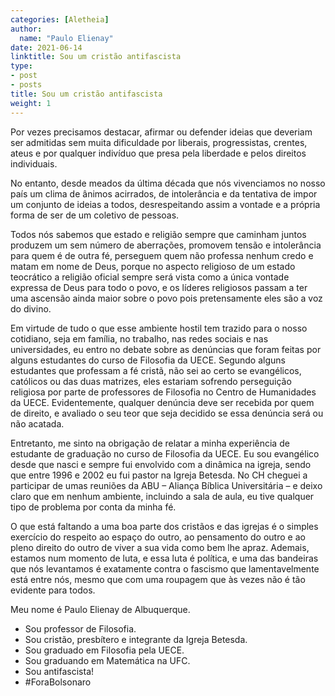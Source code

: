 ```yaml
---
categories: [Aletheia]
author:
  name: "Paulo Elienay"
date: 2021-06-14
linktitle: Sou um cristão antifascista
type:
- post
- posts
title: Sou um cristão antifascista
weight: 1
---
```

Por vezes precisamos destacar, afirmar ou defender ideias que deveriam ser admitidas sem muita dificuldade por liberais, progressistas, crentes, ateus e por qualquer indivíduo que presa pela liberdade e pelos direitos individuais.

No entanto, desde meados da última década que nós vivenciamos no nosso país um clima de ânimos acirrados, de intolerância e da tentativa de impor um conjunto de ideias a todos, desrespeitando assim a vontade e a própria forma de ser de um coletivo de pessoas.

Todos nós sabemos que estado e religião sempre que caminham juntos produzem um sem número de aberrações, promovem tensão e intolerância para quem é de outra fé, perseguem quem não professa nenhum credo e matam em nome de Deus, porque no aspecto religioso de um estado teocrático a religião oficial sempre será vista como a única vontade expressa de Deus para todo o povo, e os líderes religiosos passam a ter uma ascensão ainda maior sobre o povo pois pretensamente eles são a voz do divino.

Em virtude de tudo o que esse ambiente hostil tem trazido para o nosso cotidiano, seja em família, no trabalho, nas redes sociais e nas universidades, eu entro no debate sobre as denúncias que foram feitas por alguns estudantes do curso de Filosofia da UECE. Segundo alguns estudantes que professam a fé cristã, não sei ao certo se evangélicos, católicos ou das duas matrizes, eles estariam sofrendo perseguição religiosa por parte de professores de Filosofia no Centro de Humanidades da UECE. Evidentemente, qualquer denúncia deve ser recebida por quem de direito, e avaliado o seu teor que seja decidido se essa denúncia será ou não acatada. 

Entretanto, me sinto na obrigação de relatar a minha experiência de estudante de graduação no curso de Filosofia da UECE. Eu sou evangélico desde que nasci e sempre fui envolvido com a dinâmica na igreja, sendo que entre 1996 e 2002 eu fui pastor na Igreja Betesda. No CH cheguei a participar de umas reuniões da ABU – Aliança Bíblica Universitária – e deixo claro que em nenhum ambiente, incluindo a sala de aula, eu tive qualquer tipo de problema por conta da minha fé.

O que está faltando a uma boa parte dos cristãos e das igrejas é o simples exercício do respeito ao espaço do outro, ao pensamento do outro e ao pleno direito do outro de viver a sua vida como bem lhe apraz. Ademais, estamos num momento de luta, e essa luta é política, e uma das bandeiras que nós levantamos é exatamente contra o fascismo que lamentavelmente está entre nós, mesmo que com uma roupagem que às vezes não é tão evidente para todos.

Meu nome é Paulo Elienay de Albuquerque.
- Sou professor de Filosofia. 
- Sou cristão, presbítero e integrante da Igreja Betesda.
- Sou graduado em Filosofia pela UECE.
- Sou graduando em Matemática na UFC.
- Sou antifascista!
- #ForaBolsonaro

